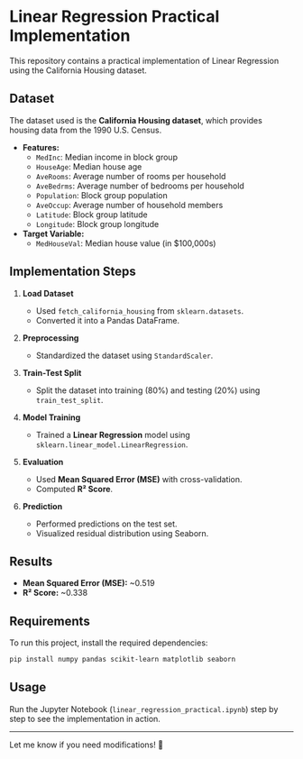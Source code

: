 # Linear Regression Practical Implementation

This repository contains a practical implementation of Linear Regression using the California Housing dataset.

## Dataset

The dataset used is the **California Housing dataset**, which provides housing data from the 1990 U.S. Census.

- **Features:**
  - `MedInc`: Median income in block group
  - `HouseAge`: Median house age
  - `AveRooms`: Average number of rooms per household
  - `AveBedrms`: Average number of bedrooms per household
  - `Population`: Block group population
  - `AveOccup`: Average number of household members
  - `Latitude`: Block group latitude
  - `Longitude`: Block group longitude
- **Target Variable:**
  - `MedHouseVal`: Median house value (in $100,000s)

## Implementation Steps

1. **Load Dataset**
   - Used `fetch_california_housing` from `sklearn.datasets`.
   - Converted it into a Pandas DataFrame.

2. **Preprocessing**
   - Standardized the dataset using `StandardScaler`.

3. **Train-Test Split**
   - Split the dataset into training (80%) and testing (20%) using `train_test_split`.

4. **Model Training**
   - Trained a **Linear Regression** model using `sklearn.linear_model.LinearRegression`.

5. **Evaluation**
   - Used **Mean Squared Error (MSE)** with cross-validation.
   - Computed **R² Score**.

6. **Prediction**
   - Performed predictions on the test set.
   - Visualized residual distribution using Seaborn.

## Results

- **Mean Squared Error (MSE):** ~0.519
- **R² Score:** ~0.338

## Requirements

To run this project, install the required dependencies:

```bash
pip install numpy pandas scikit-learn matplotlib seaborn
```

## Usage

Run the Jupyter Notebook (`linear_regression_practical.ipynb`) step by step to see the implementation in action.

---

Let me know if you need modifications! 🚀
